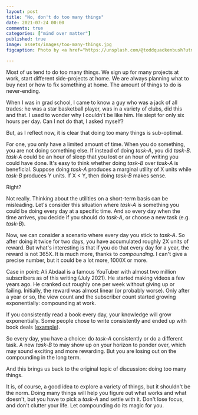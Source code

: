 ```yaml
---
layout: post
title: "No, don't do too many things"
date: 2021-07-24 00:00
comments: true
categories: ["mind over matter"]
published: true
image: assets/images/too-many-things.jpg
figcaption: Photo by <a href="https://unsplash.com/@toddquackenbush?utm_source=unsplash&utm_medium=referral&utm_content=creditCopyText">Todd Quackenbush</a> on <a href="https://unsplash.com/s/photos/too-many-things?utm_source=unsplash&utm_medium=referral&utm_content=creditCopyText">Unsplash</a>

---
```


Most of us tend to do too many things. We sign up for many projects at work, start different side-projects at home. We are always planning what to buy next or how to fix something at home. The amount of things to do is never-ending.

When I was in grad school, I came to know a guy who was a jack of all trades: he was a star basketball player, was in a variety of clubs, did this and that. I used to wonder why I couldn't be like him. He slept for only six hours per day. Can I not do that, I asked myself? 

But, as I reflect now, it is clear that doing too many things is sub-optimal.

For one, you only have a limited amount of time. When you do something, you are not doing something else. If instead of doing *task-A*, you did *task-B*. *task-A* could be an hour of sleep that you lost or an hour of writing you could have done. It's easy to think whether doing *task-B* over *task-A* is beneficial. Suppose doing *task-A* produces a marginal utility of X units while *task-B* produces Y units. If X < Y, then doing *task-B* makes sense. 

Right?

Not really. Thinking about the utilities on a short-term basis can be misleading. Let's consider this situation where *task-A* is something you could be doing every day at a specific time. And so every day when the time arrives, you decide if you should do *task-A*, or choose a new task (e.g. *task-B*). 

Now, we can consider a scenario where every day you stick to *task-A*. 
So after doing it twice for two days, you have accumulated roughly 2X units of reward. But what's interesting is that if you do that every day for a year, the reward is not 365X. It is much more, thanks to *compounding*. I can't give a precise number, but it could be a lot more, 1000X or more.

Case in point: Ali Abdaal is a famous YouTuber with almost two million subscribers as of this writing (July 2021). He started making videos a few years ago. He cranked out roughly one per week without giving up or failing. Initially, the reward was almost linear (or probably worse). Only after a year or so, the view count and the subscriber count started growing exponentially: compounding at work.

If you consistently read a book every day, your knowledge will grow exponentially. Some people chose to write consistently and ended up with book deals ([example]( https://medium.com/the-mission/how-writing-1000-words-a-day-changed-my-life-cf72453b8fef)).

So every day, you have a choice: do *task-A* consistently or do a different task. A new *task-B* to may show up on your horizon to ponder over, which may sound exciting and more rewarding. But you are losing out on the compounding in the long term.

And this brings us back to the original topic of discussion: doing too many things.

It is, of course, a good idea to explore a variety of things, but it shouldn't be the norm. Doing many things will help you figure out what works and what doesn't, but you have to pick a *task-A* and settle with it. Don't lose focus, and don't clutter your life. Let compounding do its magic for you.

